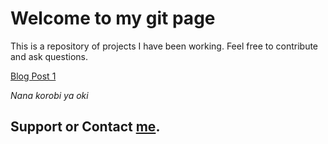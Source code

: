 # Welcome to my git page
This is a repository of projects I have been working. Feel free to contribute and ask questions.

[Blog Post 1](sadiha.github.io/S1.md)

*Nana korobi ya oki*

## Support or Contact [me](https://www.linkedin.com/in/khimcathleensaddi/).
